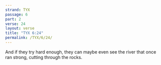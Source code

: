 ```yaml
---
strand: TYX
passage: 6
part: 2
verse: 24
layout: verse
title: "TYX 6:24"
permalink: /TYX/6/24/
---
```

And if they try hard enough, they can maybe even see the river that once ran strong, cutting through the rocks.
